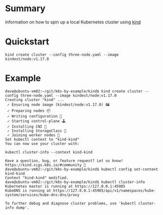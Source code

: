 # Summary
Information on how to spin up a local Kubernetes cluster using [kind](https://github.com/kubernetes-sigs/kind)

# Quickstart
`kind create cluster --config three-node.yaml --image kindest/node:v1.17.0`

# Example
```
dave@ubuntu-vm02:~/git/k8s-by-example/kind$ kind create cluster --config three-node.yaml --image kindest/node:v1.17.0
Creating cluster "kind" ...
 ✓ Ensuring node image (kindest/node:v1.17.0) 🖼
 ✓ Preparing nodes 📦 
 ✓ Writing configuration 📜 
 ✓ Starting control-plane 🕹️ 
 ✓ Installing CNI 🔌 
 ✓ Installing StorageClass 💾 
 ✓ Joining worker nodes 🚜 
Set kubectl context to "kind-kind"
You can now use your cluster with:

kubectl cluster-info --context kind-kind

Have a question, bug, or feature request? Let us know! https://kind.sigs.k8s.io/#community 🙂
dave@ubuntu-vm02:~/git/k8s-by-example/kind$ kubectl config set-context kind-kind
Context "kind-kind" modified.
dave@ubuntu-vm02:~/git/k8s-by-example/kind$ kubectl cluster-info
Kubernetes master is running at https://127.0.0.1:45985
KubeDNS is running at https://127.0.0.1:45985/api/v1/namespaces/kube-system/services/kube-dns:dns/proxy

To further debug and diagnose cluster problems, use 'kubectl cluster-info dump'.
```
